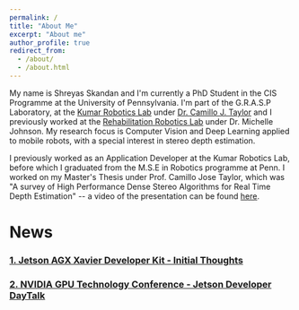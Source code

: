 ```yaml
---
permalink: /
title: "About Me"
excerpt: "About me"
author_profile: true
redirect_from:
  - /about/
  - /about.html
---
```


My name is Shreyas Skandan and I'm currently a PhD Student in the CIS Programme at the University of Pennsylvania. I'm part of the G.R.A.S.P Laboratory, at the [Kumar Robotics Lab](https://www.kumarrobotics.org) under [Dr. Camillo J. Taylor](http://www.cis.upenn.edu/~cjtaylor/) and I previously worked at the [Rehabilitation Robotics Lab](http://www.med.upenn.edu/rehabilitation-robotics-lab/
) under Dr. Michelle Johnson. My research focus is Computer Vision and Deep Learning applied to mobile robots, with a special interest in stereo depth estimation.

I previously worked as an Application Developer at the Kumar Robotics Lab, before which I graduated from the M.S.E in Robotics programme at Penn. I worked on my Master's Thesis under Prof. Camillo Jose Taylor, which was "A survey of High Performance Dense Stereo Algorithms for Real Time Depth Estimation" -- a video of the presentation can be found [here](https://www.youtube.com/watch?v=QvHdOKvwGQw&feature=youtu.be&t=1h11m34s).


# News

### [1. Jetson AGX Xavier Developer Kit - Initial Thoughts](/posts/jetsonxavier-initialthoughts)
### [2. NVIDIA GPU Technology Conference - Jetson Developer DayTalk](/posts/gtcdc-talk)
